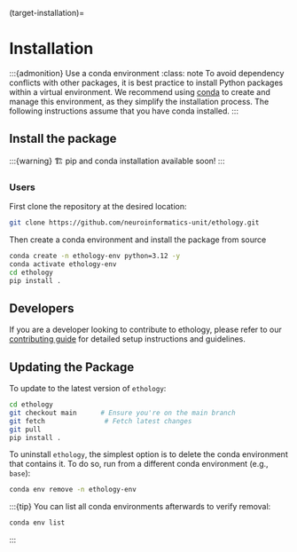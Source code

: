 (target-installation)=
# Installation

:::{admonition} Use a conda environment
:class: note
To avoid dependency conflicts with other packages, it is best practice to install Python packages within a virtual environment.
We recommend using [conda](conda:) to create and manage this environment, as they simplify the installation process.
The following instructions assume that you have conda installed.
:::

## Install the package

:::{warning}
🏗️ pip and conda installation available soon!
:::


### Users
First clone the repository at the desired location:

```bash
git clone https://github.com/neuroinformatics-unit/ethology.git
```

Then create a conda environment and install the package from source
```sh
conda create -n ethology-env python=3.12 -y
conda activate ethology-env
cd ethology
pip install .
```

## Developers
If you are a developer looking to contribute to ethology, please refer to our [contributing guide](community/contributing.rst) for detailed setup instructions and guidelines.

## Updating the Package

To update to the latest version of `ethology`:
```sh
cd ethology
git checkout main      # Ensure you're on the main branch
git fetch               # Fetch latest changes
git pull
pip install .
```

To uninstall `ethology`, the simplest option is to delete the conda environment that contains it. To do so, run from a different conda environment (e.g., `base`):
```sh
conda env remove -n ethology-env
```

:::{tip}
You can list all conda environments afterwards to verify removal:
```sh
conda env list
```
:::
